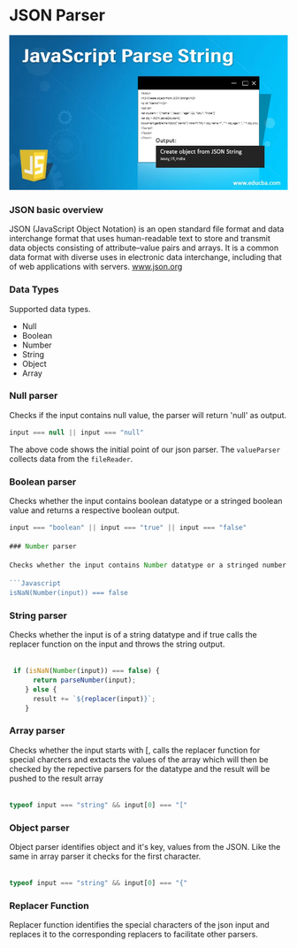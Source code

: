 # JSON Parser

![Json parser](/src/image/JavaScript-Parse-String.jpg.jpg)


### JSON basic overview

JSON (JavaScript Object Notation) is an open standard file format and data interchange format that uses human-readable text to store and transmit data objects consisting of attribute–value pairs and arrays. It is a common data format with diverse uses in electronic data interchange, including that of web applications with servers.
www.json.org

### Data Types

Supported data types.

- Null
- Boolean
- Number
- String
- Object
- Array

### Null parser

Checks if the input contains null value, the parser will return 'null' as output.

```JavaScript
input === null || input === "null"
```

The above code shows the initial point of our json parser. The `valueParser` collects data from the `fileReader`.

### Boolean parser

Checks whether the input contains boolean datatype or a stringed boolean value and returns a respective boolean output.

```JavaScript
input === "boolean" || input === "true" || input === "false"

### Number parser

Checks whether the input contains Number datatype or a stringed number value and returns the corresponding number datatype as output.

```Javascript
isNaN(Number(input)) === false

```

### String parser

Checks whether the input is of a string datatype and if true calls the replacer function on the input and throws the string output.

```JavaScript

 if (isNaN(Number(input)) === false) {
      return parseNumber(input);
    } else {
      result += `${replacer(input)}`;
    }

```

### Array parser

Checks whether the input starts with [, calls the replacer function for special charcters and extacts the values of the array which will then be checked by the repective parsers for the datatype and the result will be pushed to the result array

```JavaScript

typeof input === "string" && input[0] === "["

```

### Object parser

Object parser identifies object and it's key, values from the JSON. Like the same in array parser it checks for the first character.


```JavaScript

typeof input === "string" && input[0] === "{"

```

### Replacer Function

Replacer function identifies the special characters of the json input and replaces it to the corresponding replacers to facilitate other parsers.